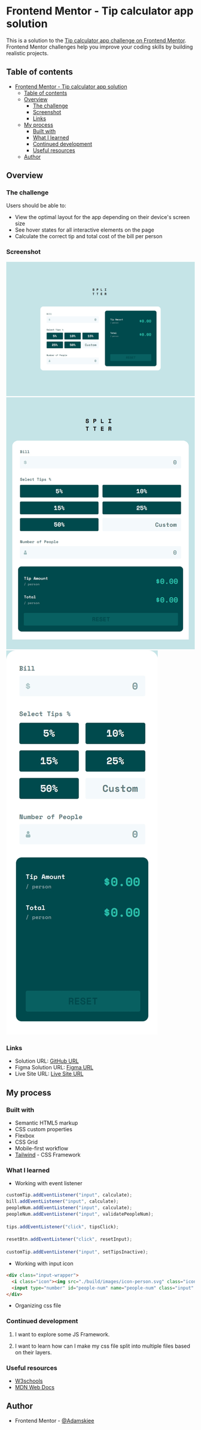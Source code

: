 # Frontend Mentor - Tip calculator app solution

This is a solution to the [Tip calculator app challenge on Frontend Mentor](https://www.frontendmentor.io/challenges/tip-calculator-app-ugJNGbJUX). Frontend Mentor challenges help you improve your coding skills by building realistic projects.

## Table of contents

- [Frontend Mentor - Tip calculator app solution](#frontend-mentor---tip-calculator-app-solution)
  - [Table of contents](#table-of-contents)
  - [Overview](#overview)
    - [The challenge](#the-challenge)
    - [Screenshot](#screenshot)
    - [Links](#links)
  - [My process](#my-process)
    - [Built with](#built-with)
    - [What I learned](#what-i-learned)
    - [Continued development](#continued-development)
    - [Useful resources](#useful-resources)
  - [Author](#author)

## Overview

### The challenge

Users should be able to:

- View the optimal layout for the app depending on their device's screen size
- See hover states for all interactive elements on the page
- Calculate the correct tip and total cost of the bill per person

### Screenshot

![Desktop](./screenshots/desktop.jpeg)
![Tablet](./screenshots/tablet.jpeg)
![Mobile](./screenshots/mobile.jpeg)

### Links

- Solution URL: [GitHub URL](https://github.com/adamskiee-frontendmentor-projects/tip-calculator-app)
- Figma Solution URL: [Figma URL](https://www.figma.com/design/5rpFA9pHeDjQlJWjBces7v/Tip-Calculator-App?node-id=0-1&p=f&t=i6t3ENPuwb1Bqd7p-0)
- Live Site URL: [Live Site URL](https://adamskiee-frontendmentor-projects.github.io/tip-calculator-app)

## My process

### Built with

- Semantic HTML5 markup
- CSS custom properties
- Flexbox
- CSS Grid
- Mobile-first workflow
- [Tailwind](https://tailwindcss.com/) - CSS Framework

### What I learned

- Working with event listener

```js
customTip.addEventListener("input", calculate);
bill.addEventListener("input", calculate);
peopleNum.addEventListener("input", calculate);
peopleNum.addEventListener("input", validatePeopleNum);

tips.addEventListener("click", tipsClick);

resetBtn.addEventListener("click", resetInput);

customTip.addEventListener("input", setTipsInactive);
```

- Working with input icon
  
```html
<div class="input-wrapper">
  <i class="icon"><img src="./build/images/icon-person.svg" class="icon" alt=""></i>
  <input type="number" id="people-num" name="people-num" class="input" placeholder="0">
</div>
```

- Organizing css file

### Continued development

1. I want to explore some JS Framework.

2. I want to learn how can I make my css file split into multiple files based on their layers.

### Useful resources

- [W3schools](https://www.w3schools.com/)
- [MDN Web Docs](https://developer.mozilla.org/en-US/)

## Author

- Frontend Mentor - [@Adamskiee](https://www.frontendmentor.io/profile/Adamskiee)
